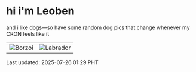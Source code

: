 # hi i'm Leoben

and i like dogs—so have some random dog pics that change whenever my CRON feels like it

|  |  |
|--------|----------|
| ![Borzoi](https://random-dog-vercel.vercel.app/api/random-borzoi?v=1753464579) | ![Labrador](https://random-dog-vercel.vercel.app/api/random-labrador?v=1753464579) |

Last updated: 2025-07-26 01:29 PHT
